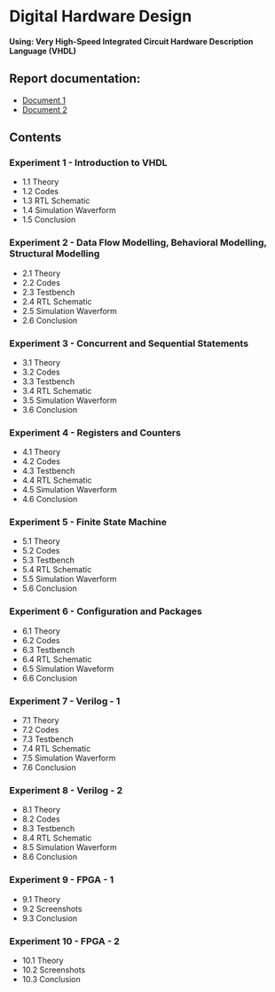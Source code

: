 # Digital Hardware Design

#### Using: Very High-Speed Integrated Circuit Hardware Description Language (VHDL)

## Report documentation:
- [Document 1](/8%20point%20FFT%20using%20VHDL.pdf)
- [Document 2](/Lab_Report.pdf)

## Contents

### Experiment 1 - Introduction to VHDL

- 1.1 Theory
- 1.2 Codes
- 1.3 RTL Schematic
- 1.4 Simulation Waverform
- 1.5 Conclusion

### Experiment 2 - Data Flow Modelling, Behavioral Modelling, Structural Modelling

- 2.1 Theory
- 2.2 Codes
- 2.3 Testbench
- 2.4 RTL Schematic
- 2.5 Simulation Waverform
- 2.6 Conclusion

### Experiment 3 - Concurrent and Sequential Statements

- 3.1 Theory
- 3.2 Codes
- 3.3 Testbench
- 3.4 RTL Schematic
- 3.5 Simulation Waverform
- 3.6 Conclusion

### Experiment 4 - Registers and Counters

- 4.1 Theory
- 4.2 Codes
- 4.3 Testbench
- 4.4 RTL Schematic
- 4.5 Simulation Waverform
- 4.6 Conclusion

### Experiment 5 - Finite State Machine

- 5.1 Theory
- 5.2 Codes
- 5.3 Testbench
- 5.4 RTL Schematic
- 5.5 Simulation Waverform
- 5.6 Conclusion

### Experiment 6 - Configuration and Packages

- 6.1 Theory
- 6.2 Codes
- 6.3 Testbench
- 6.4 RTL Schematic
- 6.5 Simulation Waveform
- 6.6 Conclusion

### Experiment 7 - Verilog - 1

- 7.1 Theory
- 7.2 Codes
- 7.3 Testbench
- 7.4 RTL Schematic
- 7.5 Simulation Waverform
- 7.6 Conclusion

### Experiment 8 - Verilog - 2

- 8.1 Theory
- 8.2 Codes
- 8.3 Testbench
- 8.4 RTL Schematic
- 8.5 Simulation Waverform
- 8.6 Conclusion

### Experiment 9 - FPGA - 1

- 9.1 Theory
- 9.2 Screenshots
- 9.3 Conclusion

### Experiment 10 - FPGA - 2

- 10.1 Theory
- 10.2 Screenshots
- 10.3 Conclusion

